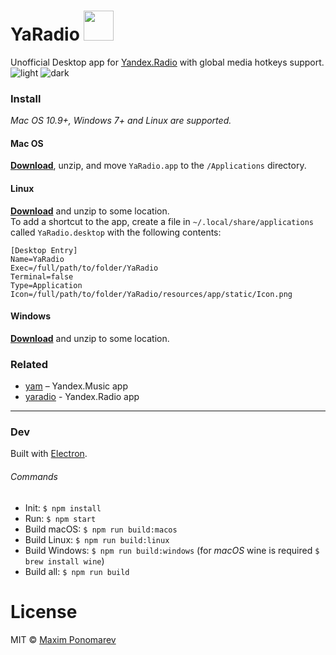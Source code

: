 # YaRadio <img src="static/Icon.png" width="48">

Unofficial Desktop app for [Yandex.Radio](https://radio.yandex.ru/) with global media hotkeys support.
![light](media/screen_light.png)
![dark](media/screen_dark.png)
### Install
*Mac OS 10.9+, Windows 7+ and Linux are supported.*
#### Mac OS
[**Download**](https://github.com/maxvipon/yaradio/releases/latest), unzip, and move `YaRadio.app` to the `/Applications` directory.
#### Linux
[**Download**](https://github.com/maxvipon/yaradio/releases/latest) and unzip to some location.  
To add a shortcut to the app, create a file in `~/.local/share/applications` called `YaRadio.desktop` with the following contents:
```
[Desktop Entry]
Name=YaRadio
Exec=/full/path/to/folder/YaRadio
Terminal=false
Type=Application
Icon=/full/path/to/folder/YaRadio/resources/app/static/Icon.png
```
#### Windows
[**Download**](https://github.com/maxvipon/yaradio/releases/latest) and unzip to some location.
### Related
* [yam](https://github.com/artemeff/yam) – Yandex.Music app
* [yaradio](https://github.com/maxvipon/yaradio) - Yandex.Radio app
---
### Dev
Built with [Electron](http://electron.atom.io).
###### Commands
- Init: `$ npm install`
- Run: `$ npm start`
- Build macOS: `$ npm run build:macos`
- Build Linux: `$ npm run build:linux`
- Build Windows: `$ npm run build:windows` (for *macOS* wine is required `$ brew install wine`)
- Build all: `$ npm run build`
# License
MIT © [Maxim Ponomarev](https://github.com/maxvipon/)
